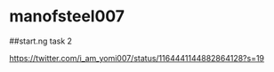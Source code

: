 # manofsteel007

##start.ng task 2

https://twitter.com/i_am_yomi007/status/1164441144882864128?s=19
